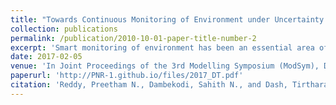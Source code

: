 ```yaml
---
title: "Towards Continuous Monitoring of Environment under Uncertainty: A Fuzzy Granular Decision Tree Approach"
collection: publications
permalink: /publication/2010-10-01-paper-title-number-2
excerpt: 'Smart monitoring of environment has been an essential area of research where decision-making process is inevitable. Reliability of the whole system depends on the stability and consistency of its decision-making unit. Real-time decision making is another challenge in the field on which the research community has been focusing on improving the performance of the underlying models. The underlying models are usually the learning models, that act as a smart engine after being sufficiently trained for the process. In this paper, we propose to use a decision tree model that has the capability of handling uncertainty in the acquired data from the environment. The resulting model is called as Fuzzy Granular Decision Tree (FGDT). Series of evaluation of FGDT shows that the model is stable and powerful for the presently considered problem.'
date: 2017-02-05
venue: 'In Joint Proceedings of the 3rd Modelling Symposium (ModSym), Developmental Aspects of Intelligent Adaptive Systems (DIAS), and Educational Data Mining Practices in Indian Academia (EDUDM) co-located with 10th Innovations in Software Engineering (ISEC 2017), Jaipur, India,'
paperurl: 'http://PNR-1.github.io/files/2017_DT.pdf'
citation: 'Reddy, Preetham N., Dambekodi, Sahith N., and Dash, Tirtharaj. &quot;Towards Continuous Monitoring of Environment under Uncertainty: A Fuzzy Granular Decision Tree Approach&quot; <i>Innovations in Software Engineering (ISEC 2017), Jaipur, India </i>.'
---
```

